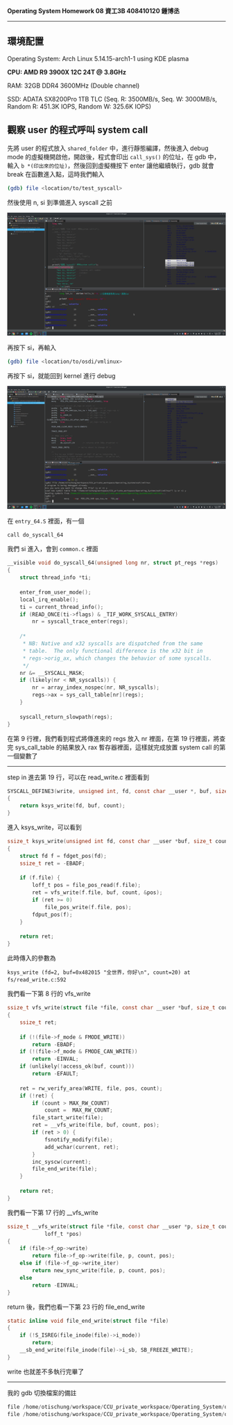 **Operating System Homework 08  資工3B 408410120 鍾博丞**

-----------------------------------------

## 環境配置

Operating System: Arch Linux 5.14.15-arch1-1 using KDE plasma

**CPU: AMD R9 3900X 12C 24T @ 3.8GHz**

RAM: 32GB DDR4 3600MHz (Double channel)

SSD: ADATA SX8200Pro 1TB TLC (Seq. R: 3500MB/s, Seq. W: 3000MB/s, Random R: 451.3K IOPS, Random W: 325.6K IOPS)

## 觀察 user 的程式呼叫 system call

先將 user 的程式放入 `shared_folder` 中，進行靜態編譯，然後進入 debug mode 的虛擬機開啟他，開啟後，程式會印出 `call_sys()` 的位址，在 gdb 中，輸入 `b *(印出來的位址)`，然後回到虛擬機按下 enter 讓他繼續執行，gdb 就會 break 在函數進入點，這時我們輸入

```bash
(gdb) file <location/to/test_syscall>
```

然後使用 n, si 到準備進入 syscall 之前

![01_before_sys._call.png](./img/01_before_sys._call.png)

再按下 si，再輸入

```bash
(gdb) file <location/to/osdi/vmlinux>
```

再按下 si，就能回到 kernel 進行 debug

![02_after_sys._call.png](./img/02_after_sys._call.png)

在 `entry_64.S` 裡面，有一個

```assembly
call do_syscall_64
```

我們 si 進入，會到 `common.c` 裡面

```c
__visible void do_syscall_64(unsigned long nr, struct pt_regs *regs)
{
	struct thread_info *ti;

	enter_from_user_mode();
	local_irq_enable();
	ti = current_thread_info();
	if (READ_ONCE(ti->flags) & _TIF_WORK_SYSCALL_ENTRY)
		nr = syscall_trace_enter(regs);

	/*
	 * NB: Native and x32 syscalls are dispatched from the same
	 * table.  The only functional difference is the x32 bit in
	 * regs->orig_ax, which changes the behavior of some syscalls.
	 */
	nr &= __SYSCALL_MASK;
	if (likely(nr < NR_syscalls)) {
		nr = array_index_nospec(nr, NR_syscalls);
		regs->ax = sys_call_table[nr](regs);
	}

	syscall_return_slowpath(regs);
}
```

在第 9 行裡，我們看到程式將傳進來的 regs 放入 nr 裡面，在第 19 行裡面，將查完 sys_call_table 的結果放入 rax 暫存器裡面，這樣就完成放置 system call 的第一個變數了

---

step in 進去第 19 行，可以在 read_write.c 裡面看到

```c
SYSCALL_DEFINE3(write, unsigned int, fd, const char __user *, buf, size_t, count)
{
	return ksys_write(fd, buf, count);
}
```

進入 ksys_write，可以看到

```c
ssize_t ksys_write(unsigned int fd, const char __user *buf, size_t count)
{
	struct fd f = fdget_pos(fd);
	ssize_t ret = -EBADF;

	if (f.file) {
		loff_t pos = file_pos_read(f.file);
		ret = vfs_write(f.file, buf, count, &pos);
		if (ret >= 0)
			file_pos_write(f.file, pos);
		fdput_pos(f);
	}

	return ret;
}
```

此時傳入的參數為

`ksys_write (fd=2, buf=0x482015 "全世界，你好\n", count=20) at fs/read_write.c:592`

我們看一下第 8 行的 vfs_write

```c
ssize_t vfs_write(struct file *file, const char __user *buf, size_t count, loff_t *pos)
{
	ssize_t ret;

	if (!(file->f_mode & FMODE_WRITE))
		return -EBADF;
	if (!(file->f_mode & FMODE_CAN_WRITE))
		return -EINVAL;
	if (unlikely(!access_ok(buf, count)))
		return -EFAULT;

	ret = rw_verify_area(WRITE, file, pos, count);
	if (!ret) {
		if (count > MAX_RW_COUNT)
			count =  MAX_RW_COUNT;
		file_start_write(file);
		ret = __vfs_write(file, buf, count, pos);
		if (ret > 0) {
			fsnotify_modify(file);
			add_wchar(current, ret);
		}
		inc_syscw(current);
		file_end_write(file);
	}

	return ret;
}
```

我們看一下第 17 行的 __vfs_write

```c
ssize_t __vfs_write(struct file *file, const char __user *p, size_t count,
		    loff_t *pos)
{
	if (file->f_op->write)
		return file->f_op->write(file, p, count, pos);
	else if (file->f_op->write_iter)
		return new_sync_write(file, p, count, pos);
	else
		return -EINVAL;
}
```

return 後，我們也看一下第 23 行的 file_end_write

```c
static inline void file_end_write(struct file *file)
{
	if (!S_ISREG(file_inode(file)->i_mode))
		return;
	__sb_end_write(file_inode(file)->i_sb, SB_FREEZE_WRITE);
}
```

write 也就差不多執行完畢了



---

我的 gdb 切換檔案的備註

```c
file /home/otischung/workspace/CCU_private_workspace/Operating_System/osdi/sharedFolder/hw08-user_to_kernel/test_syscall
file /home/otischung/workspace/CCU_private_workspace/Operating_System/osdi/vmlinux
```

